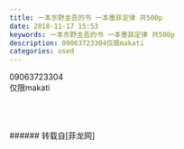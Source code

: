```yaml
---
title: 一本东野圭吾的书 一本墨菲定律 共500p
date: 2018-11-17 15:53
keywords: 一本东野圭吾的书 一本墨菲定律 共500p
description: ️09063723304仅限makati
categories: used
---
```

<td class="t_f" id="postmessage_2298120">

️09063723304<br/>
仅限makati<br/>
<img alt="" border="0" class="zoom" data-cf-modified-18f5bf0710fff03c32c182ea-="" file="http://www.flw.ph/data/appbyme/upload/image/201811/17/zJcS30VEjGP0.jpg" id="aimg_Lw94r" lazyloadthumb="1" onclick="" onmouseover="" src="http://www.flw.ph/data/appbyme/upload/image/201811/17/zJcS30VEjGP0.jpg"/><br/>
<br/>
<img alt="" border="0" class="zoom" data-cf-modified-18f5bf0710fff03c32c182ea-="" file="http://www.flw.ph/data/appbyme/upload/image/201811/17/Rn1MzA77FQJv.jpg" id="aimg_ZROH9" lazyloadthumb="1" onclick="" onmouseover="" src="http://www.flw.ph/data/appbyme/upload/image/201811/17/Rn1MzA77FQJv.jpg"/><br/>
<br/>
<img alt="" border="0" class="zoom" data-cf-modified-18f5bf0710fff03c32c182ea-="" file="http://www.flw.ph/data/appbyme/upload/image/201811/17/xvpxOYZGnDEU.jpg" id="aimg_PyAef" lazyloadthumb="1" onclick="" onmouseover="" src="http://www.flw.ph/data/appbyme/upload/image/201811/17/xvpxOYZGnDEU.jpg"/><br/>
<br/>
</td>
###### 转载自[菲龙网]